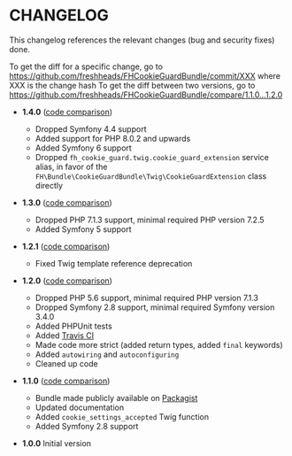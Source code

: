 CHANGELOG
=========

This changelog references the relevant changes (bug and security fixes) done.

To get the diff for a specific change, go to https://github.com/freshheads/FHCookieGuardBundle/commit/XXX where XXX is the change hash
To get the diff between two versions, go to https://github.com/freshheads/FHCookieGuardBundle/compare/1.1.0...1.2.0

* __1.4.0__ ([code comparison](https://github.com/freshheads/FHCookieGuardBundle/compare/1.3.0...1.4.0))

  * Dropped Symfony 4.4 support
  * Added support for PHP 8.0.2 and upwards
  * Added Symfony 6 support
  * Dropped `fh_cookie_guard.twig.cookie_guard_extension` service alias, in favor of the `FH\Bundle\CookieGuardBundle\Twig\CookieGuardExtension` class directly

* __1.3.0__ ([code comparison](https://github.com/freshheads/FHCookieGuardBundle/compare/1.2.1...1.3.0))

  * Dropped PHP 7.1.3 support, minimal required PHP version 7.2.5
  * Added Symfony 5 support

* __1.2.1__ ([code comparison](https://github.com/freshheads/FHCookieGuardBundle/compare/1.2.0...1.2.1))

  * Fixed Twig template reference deprecation

* __1.2.0__ ([code comparison](https://github.com/freshheads/FHCookieGuardBundle/compare/1.1.0...1.2.0))

  * Dropped PHP 5.6 support, minimal required PHP version 7.1.3
  * Dropped Symfony 2.8 support, minimal required Symfony version 3.4.0
  * Added PHPUnit tests
  * Added [Travis CI](https://travis-ci.org/freshheads/FHCookieGuardBundle)
  * Made code more strict (added return types, added `final` keywords)
  * Added `autowiring` and `autoconfiguring`
  * Cleaned up code

* __1.1.0__ ([code comparison](https://github.com/freshheads/FHCookieGuardBundle/compare/1.0.0...1.1.0))

  * Bundle made publicly available on [Packagist](https://packagist.org/packages/freshheads/cookie-guard-bundle)
  * Updated documentation
  * Added `cookie_settings_accepted` Twig function
  * Added Symfony 2.8 support

* __1.0.0__ Initial version
